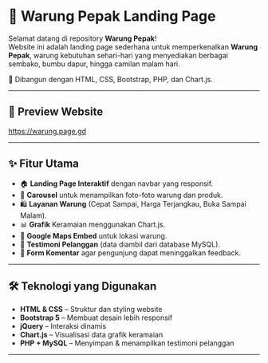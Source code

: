 # 🌟 Warung Pepak Landing Page

Selamat datang di repository **Warung Pepak**!  
Website ini adalah landing page sederhana untuk memperkenalkan **Warung Pepak**, warung kebutuhan sehari-hari yang menyediakan berbagai sembako, bumbu dapur, hingga camilan malam hari.  

🚀 Dibangun dengan HTML, CSS, Bootstrap, PHP, dan Chart.js.

---

## 📸 Preview Website

https://warung.page.gd

---

## ✨ Fitur Utama

- 🏠 **Landing Page Interaktif** dengan navbar yang responsif.  
- 🎠 **Carousel** untuk menampilkan foto-foto warung dan produk.  
- 🛍️ **Layanan Warung** (Cepat Sampai, Harga Terjangkau, Buka Sampai Malam).  
- 📊 **Grafik** Keramaian menggunakan Chart.js.  
- 📍 **Google Maps Embed** untuk lokasi warung.  
- 💬 **Testimoni Pelanggan** (data diambil dari database MySQL).  
- 📝 **Form Komentar** agar pengunjung dapat meninggalkan feedback.  

---

## 🛠️ Teknologi yang Digunakan

- **HTML & CSS** – Struktur dan styling website  
- **Bootstrap 5** – Membuat desain lebih responsif  
- **jQuery** – Interaksi dinamis  
- **Chart.js** – Visualisasi data grafik keramaian  
- **PHP + MySQL** – Menyimpan & menampilkan testimoni pelanggan  

---

